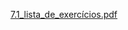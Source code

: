 [7.1_lista_de_exercícios.pdf](https://github.com/DayanFA/Sistemas-de-Informacao-UFAC/files/13802230/7.1_lista_de_exercicios.pdf)
